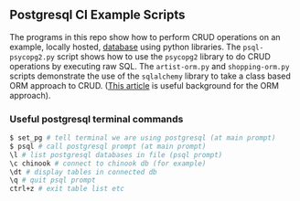 ## Postgresql CI Example Scripts
The programs in this repo show how to perform CRUD operations
on an example, locally hosted, [database](https://github.com/lerocha/chinook-database) using python libraries. The `psql-psycopg2.py` script shows how to use the `psycopg2` library to do CRUD operations by executing raw SQL. The `artist-orm.py` and `shopping-orm.py` scripts demonstrate the use of the `sqlalchemy` library to take a class based ORM approach to CRUD. ([This article](https://vegibit.com/interacting-with-a-database-using-sqlalchemy-crud-operations/) is useful background for the ORM approach).
### Useful postgresql terminal commands
```bash
$ set_pg # tell terminal we are using postgresql (at main prompt)
$ psql # call postgresql prompt (at main prompt)
\l # list postgresql databases in file (psql prompt)
\c chinook # connect to chinook db (for example)
\dt # display tables in connected db
\q # quit psql prompt
ctrl+z # exit table list etc
```
